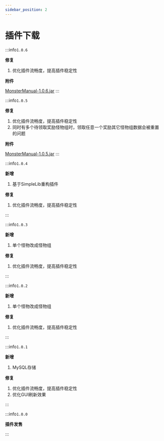 ```yaml
---
sidebar_position: 2
---
```


# 插件下载

:::info`1.0.6`

**修复**

1. 优化插件流畅度，提高插件稳定性

**附件**

[MonsterManual-1.0.6.jar](files/MonsterManual-1.0.6.jar)
:::

:::info`1.0.5`

**修复**

1. 优化插件流畅度，提高插件稳定性
2. 同时有多个待领取奖励怪物组时，领取任意一个奖励其它怪物组数据会被重置的问题

**附件**

[MonsterManual-1.0.5.jar](files/MonsterManual-1.0.5.jar)
:::

:::info`1.0.4`

**新增**

1. 基于SimpleLib重构插件

**修复**

1. 优化插件流畅度，提高插件稳定性

:::

:::info`1.0.3`

**新增**

1. 单个怪物改成怪物组

**修复**

1. 优化插件流畅度，提高插件稳定性

:::

:::info`1.0.2`

**新增**

1. 单个怪物改成怪物组

**修复**

1. 优化插件流畅度，提高插件稳定性

:::

:::info`1.0.1`

**新增**

1. MySQL存储

**修复**

1. 优化插件流畅度，提高插件稳定性
2. 优化GUI刷新效果

:::

:::info`1.0.0`

**插件发售**

:::
